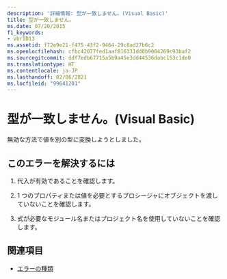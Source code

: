 ```yaml
---
description: '詳細情報: 型が一致しません。(Visual Basic)'
title: 型が一致しません。
ms.date: 07/20/2015
f1_keywords:
- vbrID13
ms.assetid: f72e9e21-f475-43f2-9464-29c8ad27b6c2
ms.openlocfilehash: cfbc42077fed1aaf816331dd0b9004269c93baf2
ms.sourcegitcommit: ddf7edb67715a5b9a45e3dd44536dabc153c1de0
ms.translationtype: HT
ms.contentlocale: ja-JP
ms.lasthandoff: 02/06/2021
ms.locfileid: "99641201"
---
```

# <a name="type-mismatch-visual-basic"></a>型が一致しません。(Visual Basic)

無効な方法で値を別の型に変換しようとしました。  
  
## <a name="to-correct-this-error"></a>このエラーを解決するには  
  
1. 代入が有効であることを確認します。  
  
2. 1 つのプロパティまたは値を必要とするプロシージャにオブジェクトを渡していないことを確認します。  
  
3. 式が必要なモジュール名またはプロジェクト名を使用していないことを確認します。  
  
## <a name="see-also"></a>関連項目

- [エラーの種類](../../programming-guide/language-features/error-types.md)
